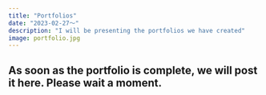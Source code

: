```yaml
---
title: "Portfolios"
date: "2023-02-27〜"
description: "I will be presenting the portfolios we have created"
image: portfolio.jpg
---
```

## As soon as the portfolio is complete, we will post it here. Please wait a moment.

